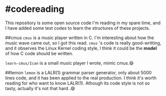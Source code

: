 #codereading
===========
This repository is some open source code I'm reading in my spare time, and I have added some test codes to learn the structures of these projects.

##cmus
`cmus` is a music player written in C. I'm interesting about how the music wave came out, so I got this read. 
`cmus` 's code is really good-writting, and it observes the Linux Kernel coding style, 
    I think it could be the **model** of how C code should be written.
    
`learn-cmus/Ican` is a small music player I wrote, mimic cmus.:smile:

##lemon
`lemon` is a LALR(1) grammar parser generator, only about 5000 lines code, and it has been applied to the real production.
I think it's worth reading for who want to know LALR(1). Athough its code style is not so tasty, actually it's not that hard..:smile:

